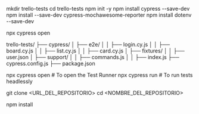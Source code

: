 mkdir trello-tests
cd trello-tests
npm init -y
npm install cypress --save-dev
npm install --save-dev cypress-mochawesome-reporter
npm install dotenv --save-dev


npx cypress open


trello-tests/
├── cypress/
│   ├── e2e/
│   │   ├── login.cy.js
│   │   ├── board.cy.js
│   │   ├── list.cy.js
│   │   ├── card.cy.js
│   ├── fixtures/
│   │   ├── user.json
│   ├── support/
│   │   ├── commands.js
│   │   ├── index.js
├── cypress.config.js
├── package.json



npx cypress open  # To open the Test Runner
npx cypress run   # To run tests headlessly


git clone <URL_DEL_REPOSITORIO>
cd <NOMBRE_DEL_REPOSITORIO>


npm install
